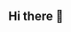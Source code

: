 ## Hi there 👋

<!--
**vandalies/vandalies** is a ✨ _special_ ✨ repository because its `README.md` (this file) appears on your GitHub profile.

Here are some ideas to get you started:

- 🔭 I’m currently working on ...home
- 🌱 I’m currently learning ... crypto currency
- 👯 I’m looking to collaborate on ... digital teknology
- 🤔 I’m looking for help with ...google
- 💬 Ask me about ... idea
- 📫 How to reach me: ... neymo_pw twitrer
- 😄 Pronouns: ...
- ⚡ Fun fact: ... im good
-->
